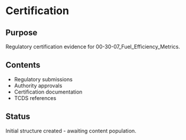 # Certification

## Purpose
Regulatory certification evidence for 00-30-07_Fuel_Efficiency_Metrics.

## Contents
- Regulatory submissions
- Authority approvals
- Certification documentation
- TCDS references

## Status
Initial structure created - awaiting content population.
